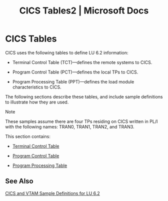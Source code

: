 ﻿---
title: "CICS Tables2 | Microsoft Docs"
ms.custom: ""
ms.date: "11/30/2017"
ms.prod: "host-integration-server"
ms.reviewer: ""
ms.suite: ""
ms.tgt_pltfrm: ""
ms.topic: "article"
ms.assetid: 30255afe-57e3-4538-a23b-18aede9d0b2f
caps.latest.revision: 4
---
# CICS Tables
CICS uses the following tables to define LU 6.2 information:  
  
-   Terminal Control Table (TCT)—defines the remote systems to CICS.  
  
-   Program Control Table (PCT)—defines the local TPs to CICS.  
  
-   Program Processing Table (PPT)—defines the load module characteristics to CICS.  
  
 The following sections describe these tables, and include sample definitions to illustrate how they are used.  
  
> [!NOTE]
>  These samples assume there are four TPs residing on CICS written in PL/I with the following names: TRAN0, TRAN1, TRAN2, and TRAN3.  
  
 This section contains:  
  
-   [Terminal Control Table](../core/terminal-control-table2.md)  
  
-   [Program Control Table](../core/program-control-table1.md)  
  
-   [Program Processing Table](../core/program-processing-table2.md)  
  
## See Also  
 [CICS and VTAM Sample Definitions for LU 6.2](../core/cics-and-vtam-sample-definitions-for-lu-6-22.md)
